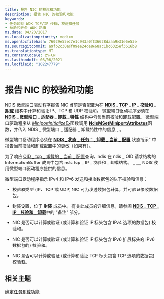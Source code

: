```yaml
---
title: 报告 NIC 的校验和功能
description: 报告 NIC 的校验和功能
keywords:
- 任务卸载 WDK TCP/IP 传输，校验和任务
- 校验和任务 WDK 网络
ms.date: 04/20/2017
ms.localizationpriority: medium
ms.openlocfilehash: 76029e55e37e1c943a0f836628daaa9e31e6e53e
ms.sourcegitcommit: a9fb2c30adf09ee24de8e68ac1bc6326ef3616b8
ms.translationtype: MT
ms.contentlocale: zh-CN
ms.lasthandoff: 03/06/2021
ms.locfileid: "102247779"
---
```

# <a name="reporting-a-nics-checksum-capabilities"></a>报告 NIC 的校验和功能





NDIS 微型端口驱动程序报告 NIC 当前是否配置为在 [**NDIS \_ TCP \_ IP \_ 校验和 \_ 卸载**](/windows-hardware/drivers/ddi/ntddndis/ns-ntddndis-_ndis_tcp_ip_checksum_offload) 结构中计算和验证 IP、TCP 和 UDP 校验和。 微型端口驱动程序必须在 [**NDIS \_ 微型端口 \_ 适配器 \_ 卸载 \_ 特性**](/windows-hardware/drivers/ddi/ndis/ns-ndis-_ndis_miniport_adapter_offload_attributes) 结构中包含当前校验和卸载配置。 微型端口驱动程序从 [*MiniportInitializeEx*](/windows-hardware/drivers/ddi/ndis/nc-ndis-miniport_initialize)函数调用 [**NdisMSetMiniportAttributes**](/windows-hardware/drivers/ddi/ndis/nf-ndis-ndismsetminiportattributes)函数，并传入 NDIS \_ 微型端口 \_ 适配器 \_ 卸载特性中的信息 \_ 。

微型端口驱动程序必须在 [**NDIS \_ 状态 \_ 任务 " \_ 卸载 \_ 当前 \_ 配置**](./ndis-status-task-offload-current-config.md) 状态指示" 中报告当前校验和卸载配置中的更改（如果有）。

为了响应 [OID \_ tcp \_ 卸载的 \_ 当前 \_ 配置](./oid-tcp-offload-current-config.md)查询，ndis 在 ndis \_ OID 请求结构的 InformationBuffer 成员中包含 ndis tcp \_ IP \_ 校验和 \_ 卸载结构。 [**\_**](/windows-hardware/drivers/ddi/ntddndis/ns-ntddndis-_ndis_offload) [**\_ \_**](/windows-hardware/drivers/ddi/oidrequest/ns-oidrequest-ndis_oid_request)  NDIS 使用微型端口驱动程序提供的信息。

微型端口驱动程序指示 IPv4 和 IPv6 发送和接收数据包的以下校验和信息：

-   校验和类型 (IP、TCP 或 UDP) NIC 可为发送数据包计算，并可验证接收数据包。

-   封装设置，位于 **封装** 成员中。 有关此成员的详细信息，请参阅 [**NDIS \_ TCP \_ IP \_ 校验和 \_ 卸载**](/windows-hardware/drivers/ddi/ntddndis/ns-ntddndis-_ndis_tcp_ip_checksum_offload)中的 "备注" 部分。

-   NIC 是否可以计算或验证 (或计算和验证 IP 标头包含 IPv4 选项的数据包) 校验和。

-   NIC 是否可以计算或验证 (或计算和验证 IP 标头包含 IPv6 扩展标头的 IPv6 数据包的) 校验和。

-   NIC 是否可以计算或验证 (或计算和验证 TCP 标头包含 TCP 选项的数据包) 校验和。

## <a name="related-topics"></a>相关主题


[确定任务卸载功能](determining-task-offload-capabilities.md)

 

